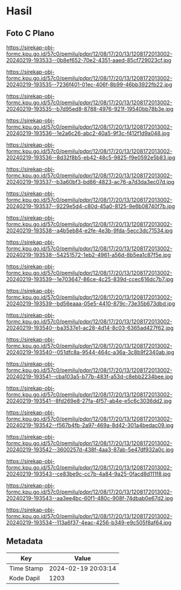 # Hasil

## Foto C Plano

https://sirekap-obj-formc.kpu.go.id/57c0/pemilu/pdpr/12/08/17/20/13/1208172013002-20240219-193533--0b8ef652-70e2-4351-aaed-85cf729023cf.jpg

https://sirekap-obj-formc.kpu.go.id/57c0/pemilu/pdpr/12/08/17/20/13/1208172013002-20240219-193535--7236f401-01ec-406f-8b99-46bb3922fb22.jpg

https://sirekap-obj-formc.kpu.go.id/57c0/pemilu/pdpr/12/08/17/20/13/1208172013002-20240219-193535--b7d95ed8-8788-4976-921f-19540bb78b3e.jpg

https://sirekap-obj-formc.kpu.go.id/57c0/pemilu/pdpr/12/08/17/20/13/1208172013002-20240219-193536--1e2a6c26-abc2-40a5-9f3c-f412f1d9a048.jpg

https://sirekap-obj-formc.kpu.go.id/57c0/pemilu/pdpr/12/08/17/20/13/1208172013002-20240219-193536--8d32f8b5-eb42-48c5-9825-f9e0592e5b83.jpg

https://sirekap-obj-formc.kpu.go.id/57c0/pemilu/pdpr/12/08/17/20/13/1208172013002-20240219-193537--b3a60bf3-bd86-4823-ac76-a7d3da3ec07d.jpg

https://sirekap-obj-formc.kpu.go.id/57c0/pemilu/pdpr/12/08/17/20/13/1208172013002-20240219-193537--9229e5d4-c80d-45a0-8125-9e6b08740f7b.jpg

https://sirekap-obj-formc.kpu.go.id/57c0/pemilu/pdpr/12/08/17/20/13/1208172013002-20240219-193538--a4b5eb84-e2fe-4e3b-9fda-5ecc3dc71534.jpg

https://sirekap-obj-formc.kpu.go.id/57c0/pemilu/pdpr/12/08/17/20/13/1208172013002-20240219-193538--54251572-1eb2-4961-a56d-8b5ea1c87f5e.jpg

https://sirekap-obj-formc.kpu.go.id/57c0/pemilu/pdpr/12/08/17/20/13/1208172013002-20240219-193539--1e703647-86ce-4c25-839d-ccec616dc7b7.jpg

https://sirekap-obj-formc.kpu.go.id/57c0/pemilu/pdpr/12/08/17/20/13/1208172013002-20240219-193539--bd56eaaa-05e5-4410-879c-73e35b673dbd.jpg

https://sirekap-obj-formc.kpu.go.id/57c0/pemilu/pdpr/12/08/17/20/13/1208172013002-20240219-193540--ba3537e1-ac28-4d14-8c03-6365ad427f62.jpg

https://sirekap-obj-formc.kpu.go.id/57c0/pemilu/pdpr/12/08/17/20/13/1208172013002-20240219-193540--051dfc8a-9544-464c-a36a-3c8b9f2340ab.jpg

https://sirekap-obj-formc.kpu.go.id/57c0/pemilu/pdpr/12/08/17/20/13/1208172013002-20240219-193541--cba103a5-b77b-483f-a53d-c8ebb2234bee.jpg

https://sirekap-obj-formc.kpu.go.id/57c0/pemilu/pdpr/12/08/17/20/13/1208172013002-20240219-193541--8fd269e8-27fa-4f57-ab4e-e5c6c3036dd2.jpg

https://sirekap-obj-formc.kpu.go.id/57c0/pemilu/pdpr/12/08/17/20/13/1208172013002-20240219-193542--f567b4fb-2a97-469a-8d42-301a4bedac09.jpg

https://sirekap-obj-formc.kpu.go.id/57c0/pemilu/pdpr/12/08/17/20/13/1208172013002-20240219-193542--3600257d-438f-4aa3-87ab-5e47df932a0c.jpg

https://sirekap-obj-formc.kpu.go.id/57c0/pemilu/pdpr/12/08/17/20/13/1208172013002-20240219-193543--ce83be9c-cc7b-4a84-9a25-0facd8d111f8.jpg

https://sirekap-obj-formc.kpu.go.id/57c0/pemilu/pdpr/12/08/17/20/13/1208172013002-20240219-193543--aa3ee4bc-60f1-480c-908f-74dbab0e67d2.jpg

https://sirekap-obj-formc.kpu.go.id/57c0/pemilu/pdpr/12/08/17/20/13/1208172013002-20240219-193534--113a6f37-4eac-4256-b349-e9c505f8af64.jpg


## Metadata

| Key        | Value               |
| ---------- | ------------------- |
| Time Stamp | 2024-02-19 20:03:14 |
| Kode Dapil | 1203                |



